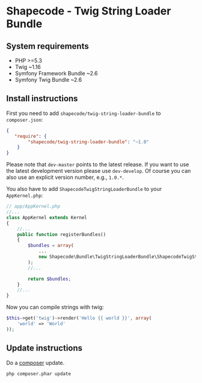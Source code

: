 Shapecode - Twig String Loader Bundle
=======================

System requirements
-----------------------------------

* PHP >=5.3
* Twig ~1.16
* Symfony Framework Bundle ~2.6
* Symfony Twig Bundle ~2.6

Install instructions
--------------------------------

First you need to add `shapecode/twig-string-loader-bundle` to `composer.json`:

``` json
{
   "require": {
        "shapecode/twig-string-loader-bundle": "~1.0"
    }
}
```

Please note that `dev-master` points to the latest release. If you want to use the latest development version please use `dev-develop`. Of course you can also use an explicit version number, e.g., `1.0.*`.

You also have to add `ShapecodeTwigStringLoaderBundle` to your `AppKernel.php`:

``` php
// app/AppKernel.php
//...
class AppKernel extends Kernel
{
    //...
    public function registerBundles()
    {
        $bundles = array(
            ...
            new Shapecode\Bundle\TwigStringLoaderBundle\ShapecodeTwigStringLoaderBundle(),
        );
        //...

        return $bundles;
    }
    //...
}
```

Now you can compile strings with twig:

``` php
$this->get('twig')->render('Hello {{ world }}', array(
    'world' => 'World'
));
```

Update instructions
---------------------------

Do a [composer](https://getcomposer.org/doc/00-intro.md) update.

```bash
php composer.phar update
```